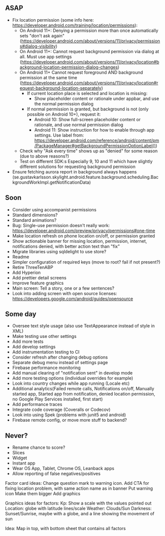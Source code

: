 ## ASAP
* Fix location permission (some info here: https://developer.android.com/training/location/permissions):
  * On Android 11+: Denying a permission more than once automatically sets "don't ask again" (https://developer.android.com/about/versions/11/privacy/permissions#dialog-visibility)
  * On Android 11+: Cannot request background permission via dialog at all. Must use app settings (https://developer.android.com/about/versions/11/privacy/location#background-location-permission-dialog-changes)
  * On Android 11+ Cannot request foreground AND background permission at the same time (https://developer.android.com/about/versions/11/privacy/location#request-background-location-separately)
    * If current location place is selected and location is missing:
       * Show placeholder content or rationale under appbar, and use the normal permission dialog
    * If normal permission is granted, but background is not (only possible on Android 10+), request it:
      * Android 10: Show full-screen placeholder content or rationale, and use normal permission dialog
      * Android 11: Show instruction for how to enable through app settings. Use label from: https://developer.android.com/reference/android/content/pm/PackageManager#getBackgroundPermissionOptionLabel())
  * Check why "Ask every time" shows up as "denied" for some reason (due to above reasons?)
  * Test on different SDK:s Especially 9, 10 and 11 which have slightly different solutions for requesting background permission
* Ensure fetching aurora report in background always happens (se.gustavkarlsson.skylight.android.feature.background.scheduling.BackgroundWorkImpl.getNotificationData)

## Soon
* Consider using accompanist permissions
* Standard dimensions?
* Standard animations?
* Bug: Single-use permission doesn't really work: https://developer.android.com/preview/privacy/permissions#one-time
* Make location refresh on phone location on/off, or permission granted
* Show actionable banner for missing location, permission, internet, notifications denied, with better action text than "fix"
* Migrate libraries using sqldelight to use store?
* Readme
* Simpler configuration of required keys (move to root? fail if not present?)
* Retire ThreeTenABP
* Add Hyperion
* Add prettier detail screens
* Improve feature graphics
* Main screen: Tell a story, one or a few sentences?
* Look into adding screen with open source licenses: https://developers.google.com/android/guides/opensource

## Some day
* Oversee text style usage (also use TextAppearance instead of style in XML)
* Make testing use other settings
* Add more tests
* Add develop settings
* Add instrumentation testing to CI
* Consider refresh after changing debug options
* Separate debug menu instead of settings page
* Firebase performance monitoring
* Add manual clearing of "notification sent" in develop mode
* Add more testing options (individual overrides for example)
* Look into country changes while app running (Locale etc)
* Additional analytics(Failed remote calls, Notifications on/off, Manually started app, Started app from notification, denied location permission, no Google Play Services installed, first start)
* Add performance traces
* Integrate code coverage (Coveralls or Codecov)
* Look into using Spek (problems with junit5 and android)
* Firebase remote config, or move more stuff to backend?

## Never?
* Rename chance to score?
* Slices
* Widget
* Instant app
* Wear OS App, Tablet, Chrome OS, Leanback apps
* Allow reporting of false negatives/positives

Factor card ideas:
Change question mark to warning icon. Add CTA for fixing location problem, with same action name as in banner
Put warning icon
Make them bigger
Add graphics

Graphics ideas for factors:
Kp: Show a scale with the values pointed out
Location: globe with latitude lines/scale
Weather: Clouds/Sun
Darkness: Sunset/Sunrise, maybe with a globe, and a line showing the movement of sun

Idea: Map in top, with bottom sheet that contains all factors
